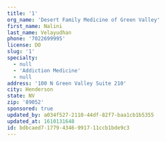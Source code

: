 ```yaml
---
title: '1'
org_name: 'Desert Family Medicine of Green Valley'
first_name: Nalini
last_name: Velayudhan
phone: '7022699995'
license: DO
slug: '1'
specialty:
  - null
  - 'Addiction Medicine'
  - null
address: '100 N Green Valley Suite 210'
city: Henderson
state: NV
zip: '89052'
sponsored: true
updated_by: a034f527-2110-44df-82f7-baa1cb1b5355
updated_at: 1610131648
id: bdbcaed7-1779-4346-9917-11ccb1bde9c3
---
```

